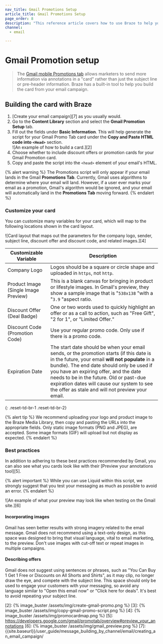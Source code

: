 ```yaml
---
nav_title: Gmail Promotions Setup
article_title: Gmail Promotions Setup
page_order: 8
description: "This reference article covers how to use Braze to help you build the Gmail mobile promotions card from your email campaign."
channel:
  - email

---
```


# Gmail Promotion setup

> The [Gmail mobile Promotions tab][1] allows marketers to send more information via annotations in a "card" rather than just the subject line or pre-header information. Braze has a built-in tool to help you build the card from your email campaign.

## Building the card with Braze

1. [Create your email campaign][7] as you usually would. 
2. Go to the **Content Library** section and select the **Gmail Promotion Setup** tab.
3. Fill out the fields under **Basic Information**. This will help generate the script for your Gmail Promo Tab card under the **Copy and Paste HTML code into `<Head>`** section. <br> ![An example of how to build a card.][2]
4. Choose whether to include discount offers or promotion cards for your Gmail Promotion card.
5. Copy and paste the script into the `<head>` element of your email's HTML.

{% alert warning %}
The Promotions script will only appear if your email lands in the Gmail **Promotions Tab**. Currently, Gmail uses algorithms to determine where your email will land. However, if a user ever marks your email as a promotion, Gmail's algorithm would be ignored, and your email will automatically land in the **Promotions Tab** moving forward.
{% endalert %}

### Customize your card

You can customize many variables for your card, which will map to the following locations shown in the card layout.

![Card layout that maps out the parameters for the company logo, sender, subject line, discount offer and discount code, and related images.][4]

| Customizable Variable | Description |
|---|---|
| Company Logo | Logos should be a square or circle shape and uploaded in `https`, not `http`.|
| Product Image (Single Image Preview) | This is a blank canvas for bringing in product or lifestyle images. In Gmail's preview, they show a sample image that is "`538x138` "with a "`3.9` "aspect ratio. |
| Discount Offer (Deal Badge) | One or two words used to quickly highlight an offer or as a call to action, such as "Free Gift", "2 for 1", or "Limited Offer." |
| Discount Code (Promotion Code) | Use your regular promo code. Only use if there is a promo code. |
| Expiration Date | The start date should be when your email sends, or the promotion starts (if this date is in the future, your email **will not populate** in a bundle). The end date should only be used if you have an expiring offer, and the date needs to be in the future. Old or past-due expiration dates will cause our system to see the offer as stale and will not preview your email. |
{: .reset-td-br-1 .reset-td-br-2}

{% alert tip %}
We recommend uploading your logo and product image to the Braze Media Library, then copy and pasting the URLs into the appropriate fields. Only static image formats (PNG and JPEG), are accepted. Some image formats (GIF) will upload but not display as expected.
{% endalert %}

### Best practices

In addition to adhering to these best practices recommended by Gmail, you can also see what you cards look like with their [Preview your annotations tool][5].

{% alert important %}
While you can use Liquid within this script, we strongly suggest that you test your messaging as much as possible to avoid an error.
{% endalert %}

![An example of what your preview may look like when testing on the Gmail site.][6]

#### Incorporating images

Gmail has seen better results with strong imagery related to the email message. Gmail does not recommend using a text-only design, as this space was designed to bring that visual language, vital to email marketing, to the preview. Don't use images with cut-off text or repeat images in multiple campaigns.

#### Describing offers

Gmail does not suggest using sentences or phrases, such as "You Can Buy 1 Get 1 Free or Discounts on All Shorts and Shirts", as it may clip, no longer draw the eye, and compete with the subject line. This space should only be used to engage your customers with your messaging, so avoid any language similar to "Open this email now" or "Click here for deals". It's best to avoid repeating your subject line.

[1]: https://developers.google.com/gmail/promotab/
[2]: {% image_buster /assets/img/create-gmail-promo.png %}
[3]: {% image_buster /assets/img/copy-gmail-promo-script.png %}
[4]: {% image_buster /assets/img/promocardmap.png %}
[5]: https://developers.google.com/gmail/promotab/overview#preview_your_annotations
[6]: {% image_buster /assets/img/gmail_preview.png %}
[7]: {{site.baseurl}}/user_guide/message_building_by_channel/email/creating_an_email_campaign/
